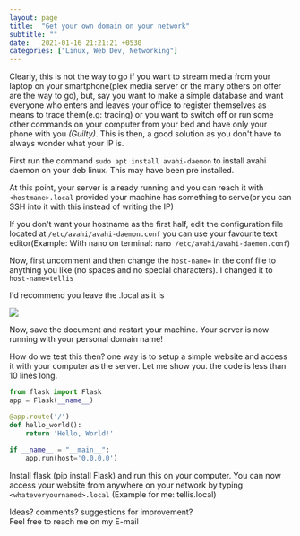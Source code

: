 ```yaml
---
layout: page
title:  "Get your own domain on your network"
subtitle: ""
date:   2021-01-16 21:21:21 +0530
categories: ["Linux, Web Dev, Networking"]
---
```


Clearly, this is not the way to go if you want to stream media from your laptop on your smartphone(plex media server or the many others on offer are the way to go), but, say you want to make a simple database and want everyone who enters and leaves your office to register themselves as means to trace them(e.g: tracing) or you want to switch off or run some other commands on your computer from your bed and have only your phone with you *(Guilty)*. This is then, a good solution as you don't have to always wonder what your IP is.

First run the command `sudo apt install avahi-daemon` to install avahi daemon on your deb linux. This may have been pre installed.

At this point, your server is already running and you can reach it with `<hostmane>.local`  provided your machine has something to serve(or you can SSH into it with this instead of writing the IP) 

If you don't want your hostname as the first half, edit the configuration file located at `/etc/avahi/avahi-daemon.conf` you can use your favourite text editor(Example: With nano on terminal: `nano /etc/avahi/avahi-daemon.conf`)

Now, first uncomment and then change the `host-name=` in the conf file to anything you like (no spaces and no special characters). I changed it to `host-name=tellis`

I'd recommend you leave the .local as it is

<img src="{{ '/assets/img/avahi_conf.png' | prepend: site.baseurl }}" id="pimg">

Now, save the document and restart your machine. Your server is now running with your personal domain name!

How do we test this then? one way is to setup a simple website and access it with your computer as the server. Let me show you. the code is less than 10 lines long.

```python
from flask import Flask
app = Flask(__name__)

@app.route('/')
def hello_world():
    return 'Hello, World!'
    
if __name__ = "__main__":
	app.run(host='0.0.0.0')
```

Install flask (pip install Flask) and run this on your computer. You can now access your website from anywhere on your network by typing `<whateveryournamed>.local` (Example for me: tellis.local)

Ideas? comments? suggestions for improvement?   
Feel free to reach me on my E-mail